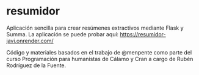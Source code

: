 # resumidor
Aplicación sencilla para crear resúmenes extractivos mediante Flask y Summa. La aplicación se puede probar aquí: https://resumidor-javi.onrender.com/

Código y materiales basados en el trabajo de @menpente como parte del curso Programación para humanistas de Cálamo y Cran a cargo de Rubén Rodríguez de la Fuente.
